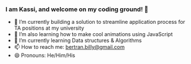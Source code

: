 ### I am Kassi, and welcome on my coding ground! 🚀


- 🔭 I’m currently building a solution to streamline application process for TA positions at my university
- 🔭 I’m also learning how to make cool animations using JavaScript
- 🌱 I’m currently learning Data structures & Algorithms
- 📫 How to reach me: bertran.billy@gmail.com
- 😄 Pronouns: He/Him/His

<!--
- 👯 I’m looking to collaborate on 
- 🤔 I’m looking for help with ...
- 💬 Ask me about ...
- ⚡ Fun fact: ...
-->
